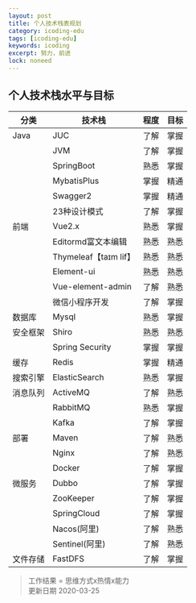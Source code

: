 ```yaml
---
layout: post
title: 个人技术栈表规划
category: icoding-edu
tags: [icoding-edu]
keywords: icoding
excerpt: 努力，前进
lock: noneed
---
```


## 个人技术栈水平与目标

| 分类     | 技术栈                | 程度 | 目标 |
| -------- | --------------------- | ---- | ---- |
| Java     | JUC                   | 了解 | 掌握 |
|          | JVM                   | 了解 | 掌握 |
|          | SpringBoot            | 熟悉 | 掌握 |
|          | MybatisPlus           | 掌握 | 精通 |
|          | Swagger2              | 掌握 | 精通 |
|          | 23种设计模式          | 了解 | 掌握 |
| 前端     | Vue2.x                | 熟悉 | 掌握 |
|          | Editormd富文本编辑    | 熟悉 | 熟悉 |
|          | Thymeleaf【taɪm lif】 | 熟悉 | 熟悉 |
|          | Element-ui            | 熟悉 | 熟悉 |
|          | Vue-element-admin     | 了解 | 熟悉 |
|          | 微信小程序开发        | 了解 | 掌握 |
| 数据库   | Mysql                 | 熟悉 | 掌握 |
| 安全框架 | Shiro                 | 熟悉 | 熟悉 |
|          | Spring Security       | 掌握 | 掌握 |
| 缓存     | Redis                 | 掌握 | 精通 |
| 搜索引擎 | ElasticSearch         | 熟悉 | 掌握 |
| 消息队列 | ActiveMQ              | 了解 | 熟悉 |
|          | RabbitMQ              | 熟悉 | 掌握 |
|          | Kafka                 | 了解 | 掌握 |
| 部署     | Maven                 | 了解 | 熟悉 |
|          | Nginx                 | 了解 | 熟悉 |
|          | Docker                | 了解 | 掌握 |
| 微服务   | Dubbo                 | 了解 | 掌握 |
|          | ZooKeeper             | 了解 | 掌握 |
|          | SpringCloud           | 了解 | 掌握 |
|          | Nacos(阿里)           | 了解 | 熟悉 |
|          | Sentinel(阿里)        | 了解 | 熟悉 |
| 文件存储 | FastDFS               | 了解 | 掌握 |

> 工作结果 = 思维方式x热情x能力  
> 更新日期 2020-03-25
